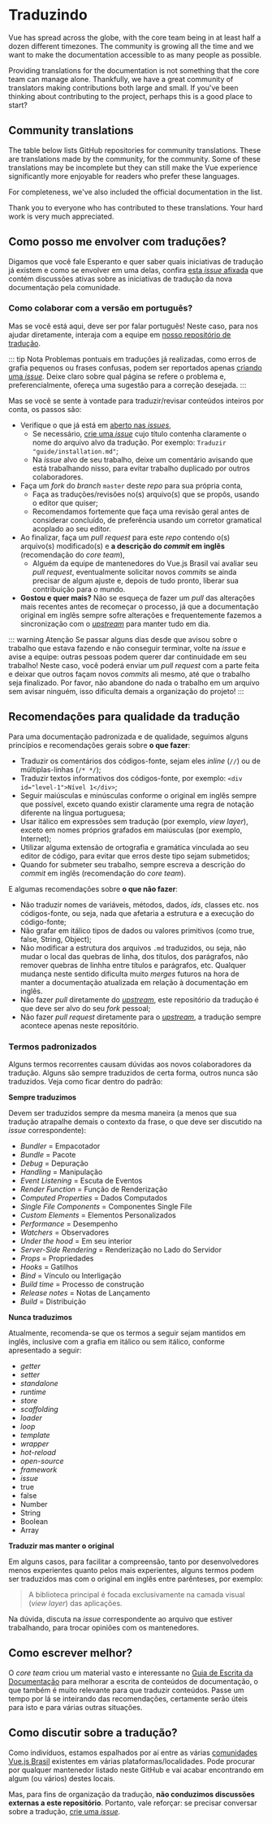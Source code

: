 # Traduzindo

Vue has spread across the globe, with the core team being in at least half a dozen different timezones. The community is growing all the time and we want to make the documentation accessible to as many people as possible.

Providing translations for the documentation is not something that the core team can manage alone. Thankfully, we have a great community of translators making contributions both large and small. If you've been thinking about contributing to the project, perhaps this is a good place to start?

## Community translations

The table below lists GitHub repositories for community translations. These are translations made by the community, for the community. Some of these translations may be incomplete but they can still make the Vue experience significantly more enjoyable for readers who prefer these languages.

For completeness, we've also included the official documentation in the list.

<guide-contributing-translations />

Thank you to everyone who has contributed to these translations. Your hard work is very much appreciated.

## Como posso me envolver com traduções?

Digamos que você fale Esperanto e quer saber quais iniciativas de tradução já existem e como se envolver em uma delas, confira [esta _issue_ afixada](https://github.com/vuejs/docs-next/issues/478) que contém discussões ativas sobre as iniciativas de tradução da nova documentação pela comunidade.

### Como colaborar com a versão em português?

Mas se você está aqui, deve ser por falar português! Neste caso, para nos ajudar diretamente, interaja com a equipe em [nosso repositório de tradução](https://github.com/vuejs-br/docs-next).

::: tip Nota
Problemas pontuais em traduções já realizadas, como erros de grafia pequenos ou frases confusas, podem ser reportados apenas [criando uma _issue_](https://github.com/vuejs-br/docs-next/issues/new). Deixe claro sobre qual página se refere o problema e, preferencialmente, ofereça uma sugestão para a correção desejada.
:::

Mas se você se sente à vontade para traduzir/revisar conteúdos inteiros por conta, os passos são:

- Verifique o que já está em [aberto nas _issues_](https://github.com/vuejs-br/docs-next/issues),
  - Se necessário, [crie uma _issue_](https://github.com/vuejs-br/docs-next/issues/new) cujo título contenha claramente o nome do arquivo alvo da tradução. Por exemplo: `Traduzir "guide/installation.md"`;
  - Na _issue_ alvo de seu trabalho, deixe um comentário avisando que está trabalhando nisso, para evitar trabalho duplicado por outros colaboradores.
- Faça um _fork_ do _branch_ `master` deste _repo_ para sua própria conta,
  - Faça as traduções/revisões no(s) arquivo(s) que se propôs, usando o editor que quiser;
  - Recomendamos fortemente que faça uma revisão geral antes de considerar concluído, de preferência usando um corretor gramatical acoplado ao seu editor.
- Ao finalizar, faça um _pull request_ para este _repo_ contendo o(s) arquivo(s) modificado(s) e **a descrição do _commit_ em inglês** (recomendação do _core team_),
  - Alguém da equipe de mantenedores do Vue.js Brasil vai avaliar seu _pull request_, eventualmente solicitar novos _commits_ se ainda precisar de algum ajuste e, depois de tudo pronto, liberar sua contribuição para o mundo.
- **Gostou e quer mais?** Não se esqueça de fazer um _pull_ das alterações mais recentes antes de recomeçar o processo, já que a documentação original em inglês sempre sofre alterações e frequentemente fazemos a sincronização com o [_upstream_](https://github.com/vuejs/docs-next) para manter tudo em dia.

::: warning Atenção
Se passar alguns dias desde que avisou sobre o trabalho que estava fazendo e não conseguir terminar, volte na _issue_ e avise a equipe: outras pessoas podem querer dar continuidade em seu trabalho! Neste caso, você poderá enviar um _pull request_ com a parte feita e deixar que outros façam novos _commits_ ali mesmo, até que o trabalho seja finalizado. Por favor, não abandone do nada o trabalho em um arquivo sem avisar ninguém, isso dificulta demais a organização do projeto!
:::

## Recomendações para qualidade da tradução

Para uma documentação padronizada e de qualidade, seguimos alguns princípios e recomendações gerais sobre **o que fazer**:

- Traduzir os comentários dos códigos-fonte, sejam eles _inline_ (`//`) ou de múltiplas-linhas (`/* */`);
- Traduzir textos informativos dos códigos-fonte, por exemplo: `<div id="level-1">Nível 1</div>`;
- Seguir maiúsculas e minúsculas conforme o original em inglês sempre que possível, exceto quando existir claramente uma regra de notação diferente na língua portuguesa;
- Usar itálico em expressões sem tradução (por exemplo, _view layer_), exceto em nomes próprios grafados em maiúsculas (por exemplo, Internet);
- Utilizar alguma extensão de ortografia e gramática vinculada ao seu editor de código, para evitar que erros deste tipo sejam submetidos;
- Quando for submeter seu trabalho, sempre escreva a descrição do _commit_ em inglês (recomendação do _core team_).

E algumas recomendações sobre **o que não fazer**:

- Não traduzir nomes de variáveis, métodos, dados, _ids_, classes etc. nos códigos-fonte, ou seja, nada que afetaria a estrutura e a execução do código-fonte;
- Não grafar em itálico tipos de dados ou valores primitivos (como true, false, String, Object);
- Não modificar a estrutura dos arquivos `.md` traduzidos, ou seja, não mudar o local das quebras de linha, dos títulos, dos parágrafos, não remover quebras de linhha entre títulos e parágrafos, etc. Qualquer mudança neste sentido dificulta muito _merges_ futuros na hora de manter a documentação atualizada em relação à documentação em inglês.
- Não fazer _pull_ diretamente do [_upstream_](https://github.com/vuejs/docs-next), este repositório da tradução é que deve ser alvo do seu _fork_ pessoal;
- Não fazer _pull request_ diretamente para o [_upstream_](https://github.com/vuejs/docs-next), a tradução sempre acontece apenas neste repositório.

### Termos padronizados

Alguns termos recorrentes causam dúvidas aos novos colaboradores da tradução. Alguns são sempre traduzidos de certa forma, outros nunca são traduzidos. Veja como ficar dentro do padrão:

**Sempre traduzimos**

Devem ser traduzidos sempre da mesma maneira (a menos que sua tradução atrapalhe demais o contexto da frase, o que deve ser discutido na _issue_ correspondente):

- _Bundler_ = Empacotador
- _Bundle_ = Pacote
- _Debug_ = Depuração
- _Handling_ = Manipulação
- _Event Listening_ = Escuta de Eventos
- _Render Function_ = Função de Renderização
- _Computed Properties_ = Dados Computados
- _Single File Components_ = Componentes Single File
- _Custom Elements_ = Elementos Personalizados
- _Performance_ = Desempenho
- _Watchers_ = Observadores
- _Under the hood_ = Em seu interior
- _Server-Side Rendering_ = Renderização no Lado do Servidor
- _Props_ = Propriedades
- _Hooks_ = Gatilhos
- _Bind_ = Vínculo ou Interligação
- _Build time_ = Processo de construção
- _Release notes_ = Notas de Lançamento
- _Build_ = Distribuição

**Nunca traduzimos**

Atualmente, recomenda-se que os termos a seguir sejam mantidos em inglês, inclusive com a grafia em itálico ou sem itálico, conforme apresentado a seguir:

- _getter_
- _setter_
- _standalone_
- _runtime_
- _store_
- _scaffolding_
- _loader_
- _loop_
- _template_
- _wrapper_
- _hot-reload_
- _open-source_
- _framework_
- _issue_
- true
- false
- Number
- String
- Boolean
- Array

**Traduzir mas manter o original**

Em alguns casos, para facilitar a compreensão, tanto por desenvolvedores menos experientes quanto pelos mais experientes, alguns termos podem ser traduzidos mas com o original em inglês entre parênteses, por exemplo:

> A biblioteca principal é focada exclusivamente na camada visual (_view layer_) das aplicações.

Na dúvida, discuta na _issue_ correspondente ao arquivo que estiver trabalhando, para trocar opiniões com os mantenedores.

## Como escrever melhor?

O _core team_ criou um material vasto e interessante no [Guia de Escrita da Documentação](./writing-guide.md) para melhorar a escrita de conteúdos de documentação, o que também é muito relevante para que traduzir conteúdos. Passe um tempo por lá se inteirando das recomendações, certamente serão úteis para isto e para várias outras situações.

## Como discutir sobre a tradução?

Como indivíduos, estamos espalhados por aí entre as várias [comunidades Vue.js Brasil](https://github.com/vuejs-br/comunidades) existentes em várias plataformas/localidades. Pode procurar por qualquer mantenedor listado neste GitHub e vai acabar encontrando em algum (ou vários) destes locais.

Mas, para fins de organização da tradução, **não conduzimos discussões externas a este repositório**. Portanto, vale reforçar: se precisar conversar sobre a tradução, [crie uma _issue_](https://github.com/vuejs-br/docs-next/issues/new).